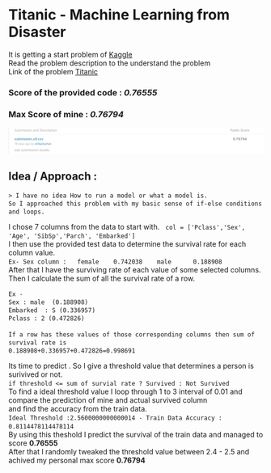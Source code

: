 # Titanic - Machine Learning from Disaster  
It is getting a start problem of  [Kaggle](https://kaggle.com)  
Read the problem description to the understand the problem   
Link of the problem [Titanic](https://www.kaggle.com/competitions/titanic)  

### Score of the provided code : *0.76555*  
### Max Score of mine : *0.76794*  
![max_score](https://github.com/ShikariSohan/Titanic-Machine-Learning-from-Disaster/blob/master/max_score.png)
## Idea / Approach :   
	> I have no idea How to run a model or what a model is. 
    So I approached this problem with my basic sense of if-else conditions and loops.  
I chose 7 columns from the data to start with.  
`col = ['Pclass','Sex', 'Age', 'SibSp','Parch', 'Embarked']`  
I then use the provided test data to determine the survival rate for each column value.  
`Ex- Sex column :  
female    0.742038   
male      0.188908  
`  
After that I have the surviving rate of each value of some selected columns. Then I calculate the sum of all the survival rate of a row.    

```
Ex - 
Sex : male  (0.188908)
Embarked  : S (0.336957)
Pclass : 2 (0.472826)

If a row has these values of those corresponding columns then sum of survival rate is   
0.188908+0.336957+0.472826=0.998691  
```
Its time to predict . So I give a threshold value that determines a person is surivived or not.   
` if threshold <= sum of survial rate ? Survived : Not Survived `  
To find a ideal threshold value I loop through 1 to 3 interval of 0.01 and compare the prediction of mine and actual survived column   
and find the accuracy from the train data.  
`Ideal Threshold :2.5600000000000014 - Train Data Accuracy : 0.8114478114478114`  
By using this theshold I predict the survival of the train data and managed to score **0.76555**  
After that I randomly tweaked the threshold value between 2.4 - 2.5 and achived my personal max score **0.76794**  



